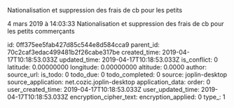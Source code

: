 Nationalisation et suppression des frais de cb pour les petits

4 mars 2019 à 14:03:33
Nationalisation et suppression des frais de cb pour les petits
commerçants


id: 0ff375ee5fab427d85c544e8d584cca9
parent_id: 70c2caf3edac499481b2f26cabe317be
created_time: 2019-04-17T10:18:53.033Z
updated_time: 2019-04-17T10:18:53.033Z
is_conflict: 0
latitude: 0.00000000
longitude: 0.00000000
altitude: 0.0000
author: 
source_url: 
is_todo: 0
todo_due: 0
todo_completed: 0
source: joplin-desktop
source_application: net.cozic.joplin-desktop
application_data: 
order: 0
user_created_time: 2019-04-17T10:18:53.033Z
user_updated_time: 2019-04-17T10:18:53.033Z
encryption_cipher_text: 
encryption_applied: 0
type_: 1